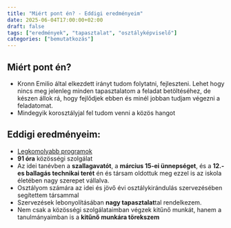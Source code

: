 ```yaml
---
title: "Miért pont én? - Eddigi eredményeim"
date: 2025-06-04T17:00:00+02:00
draft: false
tags: ["eredmények", "tapasztalat", "osztályképviselő"]
categories: ["bemutatkozás"]
---
```

## Miért pont én?
- Kronn Emilio által elkezdett irányt tudom folytatni, fejleszteni. Lehet hogy nincs meg jelenleg minden tapasztalatom a feladat betöltéséhez, de készen állok rá, hogy fejlődjek ebben és minél jobban tudjam végezni a feladatomat.
- Mindegyik korosztályjal fel tudom venni a közös hangot



## Eddigi eredményeim:

- [Legkomolyabb programok](/posts/a-programom/)
- **91 óra** közösségi szolgálat
- Az idei tanévben a **szallagavatót**, a **március 15-ei ünnepséget**, és a **12.-es ballagás technikai terét** én és társam oldottuk meg ezzel is az iskola életében nagy szerepet vállalva.
- Osztályom számára az idei és jövő évi osztálykirándulás szervezésében segítettem társammal
- Szervezések lebonyolításában **nagy tapasztalat**tal rendelkezem.
- Nem csak a közösségi szolgálataimban végzek kitűnő munkát, hanem a tanulmányaimban is a **kitűnő munkára törekszem**